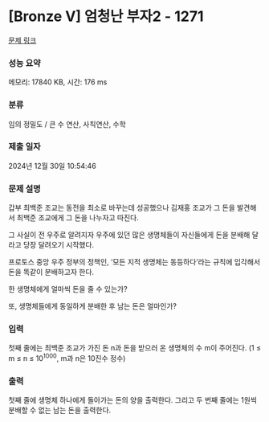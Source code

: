 # [Bronze V] 엄청난 부자2 - 1271 

[문제 링크](https://www.acmicpc.net/problem/1271) 

### 성능 요약

메모리: 17840 KB, 시간: 176 ms

### 분류

임의 정밀도 / 큰 수 연산, 사칙연산, 수학

### 제출 일자

2024년 12월 30일 10:54:46

### 문제 설명

<p style="user-select: auto !important;">갑부 최백준 조교는 동전을 최소로 바꾸는데 성공했으나 김재홍 조교가 그 돈을 발견해서 최백준 조교에게 그 돈을 나누자고 따진다.</p>

<p style="user-select: auto !important;">그 사실이 전 우주로 알려지자 우주에 있던 많은 생명체들이 자신들에게 돈을 분배해 달라고 당장 달려오기 시작했다.</p>

<p style="user-select: auto !important;">프로토스 중앙 우주 정부의 정책인, ‘모든 지적 생명체는 동등하다’라는 규칙에 입각해서 돈을 똑같이 분배하고자 한다.</p>

<p style="user-select: auto !important;">한 생명체에게 얼마씩 돈을 줄 수 있는가?</p>

<p style="user-select: auto !important;">또, 생명체들에게 동일하게 분배한 후 남는 돈은 얼마인가?</p>

### 입력 

 <p style="user-select: auto !important;">첫째 줄에는 최백준 조교가 가진 돈 n과 돈을 받으러 온 생명체의 수 m이 주어진다. (1 ≤ m ≤ n ≤ 10<sup style="user-select: auto !important;">1000</sup>, m과 n은 10진수 정수)</p>

### 출력 

 <p style="user-select: auto !important;">첫째 줄에 생명체 하나에게 돌아가는 돈의 양을 출력한다. 그리고 두 번째 줄에는 1원씩 분배할 수 없는 남는 돈을 출력한다.</p>

